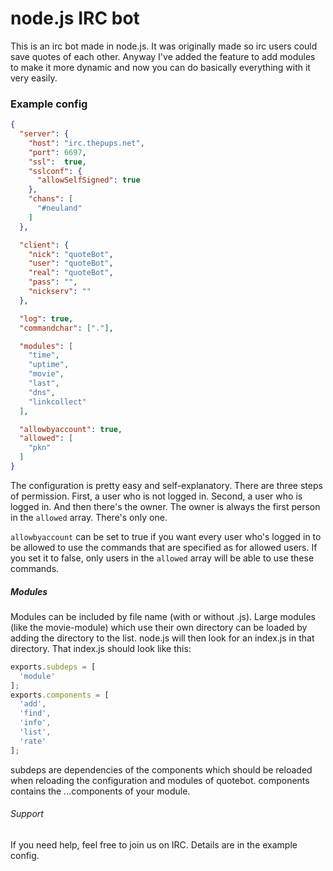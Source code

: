 # node.js IRC bot

This is an irc bot made in node.js.
It was originally made so irc users could save quotes of each other.
Anyway I've added the feature to add modules to make it more dynamic and now you can do basically everything with it very easily.

### Example config

```json
{
  "server": {
    "host": "irc.thepups.net",
    "port": 6697,
    "ssl":  true,
    "sslconf": {
      "allowSelfSigned": true
    },
    "chans": [
      "#neuland"
    ]
  },

  "client": {
    "nick": "quoteBot",
    "user": "quoteBot",
    "real": "quoteBot",
    "pass": "",
    "nickserv": ""
  },

  "log": true,
  "commandchar": ["."],

  "modules": [
    "time",
    "uptime",
    "movie",
    "last",
    "dns",
    "linkcollect"
  ],

  "allowbyaccount": true,
  "allowed": [
    "pkn"
  ]
}
```

The configuration is pretty easy and self-explanatory.
There are three steps of permission. First, a user who is not logged in. Second, a user who is logged in. And then there's the owner.
The owner is always the first person in the ```allowed``` array. There's only one.

```allowbyaccount``` can be set to true if you want every user who's logged in to be allowed to use the commands that are specified as for allowed users.
If you set it to false, only users in the ```allowed``` array will be able to use these commands.

##### Modules

Modules can be included by file name (with or without .js). Large modules (like the movie-module) which use their own directory can be loaded by adding the directory to the list.
node.js will then look for an index.js in that directory. That index.js should look like this:
```javascript
exports.subdeps = [
  'module'
];
exports.components = [
  'add',
  'find',
  'info',
  'list',
  'rate'
];
```
subdeps are dependencies of the components which should be reloaded when reloading the configuration and modules of quotebot.
components contains the ...components of your module.


###### Support

If you need help, feel free to join us on IRC. Details are in the example config.